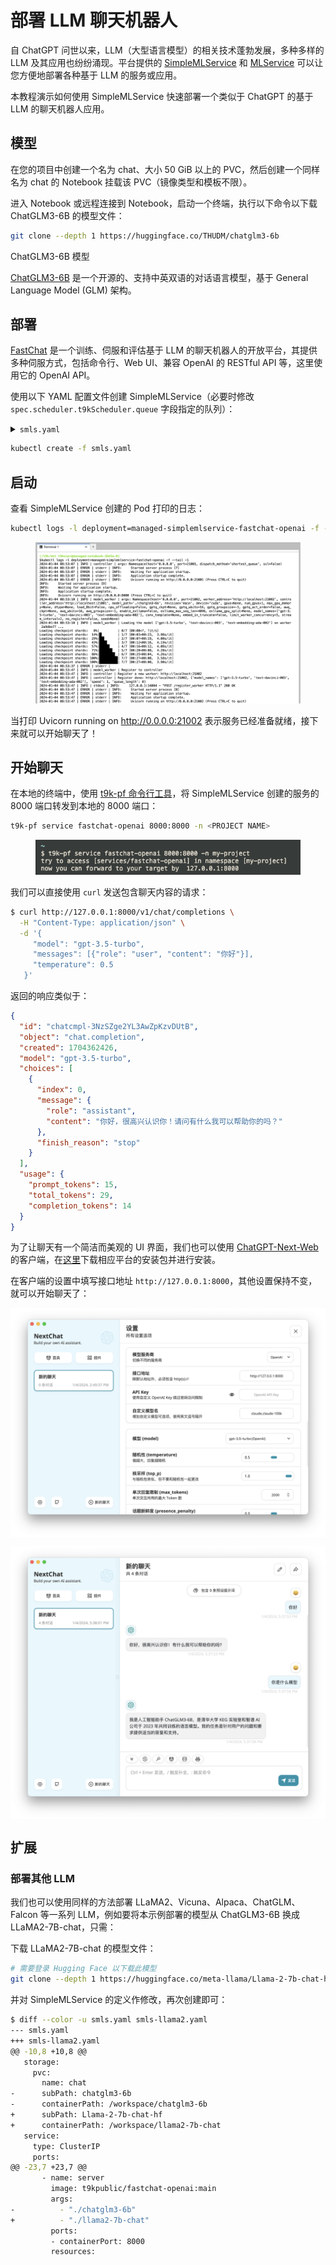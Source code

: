 # 部署 LLM 聊天机器人

自 ChatGPT 问世以来，LLM（大型语言模型）的相关技术蓬勃发展，多种多样的 LLM 及其应用也纷纷涌现。平台提供的 [SimpleMLService](../modules/deployment/simplemlservice.md) 和 [MLService](../modules/deployment/mlservice.md) 可以让您方便地部署各种基于 LLM 的服务或应用。

本教程演示如何使用 SimpleMLService 快速部署一个类似于 ChatGPT 的基于 LLM 的聊天机器人应用。

## 模型

在您的项目中创建一个名为 chat、大小 50 GiB 以上的 PVC，然后创建一个同样名为 chat 的 Notebook 挂载该 PVC（镜像类型和模板不限）。

进入 Notebook 或远程连接到 Notebook，启动一个终端，执行以下命令以下载 ChatGLM3-6B 的模型文件：

```bash
git clone --depth 1 https://huggingface.co/THUDM/chatglm3-6b
```

<aside class="note info">
<div class="title">ChatGLM3-6B 模型</div>

<a target="_blank" rel="noopener noreferrer" href="https://github.com/THUDM/ChatGLM3">ChatGLM3-6B</a> 是一个开源的、支持中英双语的对话语言模型，基于 General Language Model (GLM) 架构。

</aside>

## 部署

<a target="_blank" rel="noopener noreferrer" href="https://github.com/lm-sys/FastChat">FastChat</a> 是一个训练、伺服和评估基于 LLM 的聊天机器人的开放平台，其提供多种伺服方式，包括命令行、Web UI、兼容 OpenAI 的 RESTful API 等，这里使用它的 OpenAI API。

使用以下 YAML 配置文件创建 SimpleMLService（必要时修改 `spec.scheduler.t9kScheduler.queue` 字段指定的队列）：

<details><summary><code class="hljs">smls.yaml</code></summary>

```yaml
{{#include ../assets/examples/deploy-llm-chatbot/smls.yaml}}
```

</details>

```bash
kubectl create -f smls.yaml
```

## 启动

查看 SimpleMLService 创建的 Pod 打印的日志：

```bash
kubectl logs -l deployment=managed-simplemlservice-fastchat-openai -f --tail -1
```

<figure class="screenshot">
  <img alt="service-log" src="../assets/examples/deploy-llm-chatbot/service-log.png" class="screenshot"/>
</figure>

当打印 Uvicorn running on http://0.0.0.0:21002 表示服务已经准备就绪，接下来就可以开始聊天了！

## 开始聊天

在本地的终端中，使用 [t9k-pf 命令行工具](../tools/cli-t9k-pf/index.md)，将 SimpleMLService 创建的服务的 8000 端口转发到本地的 8000 端口：

```bash
t9k-pf service fastchat-openai 8000:8000 -n <PROJECT NAME>
```

<figure class="screenshot">
  <img alt="pf" src="../assets/examples/deploy-llm-chatbot/pf.png" class="screenshot"/>
</figure>

我们可以直接使用 `curl` 发送包含聊天内容的请求：

```bash
$ curl http://127.0.0.1:8000/v1/chat/completions \
  -H "Content-Type: application/json" \
  -d '{
     "model": "gpt-3.5-turbo",
     "messages": [{"role": "user", "content": "你好"}],
     "temperature": 0.5
   }'
```

返回的响应类似于：

```json
{
  "id": "chatcmpl-3NzSZge2YL3AwZpKzvDUtB",
  "object": "chat.completion",
  "created": 1704362426,
  "model": "gpt-3.5-turbo",
  "choices": [
    {
      "index": 0,
      "message": {
        "role": "assistant",
        "content": "你好，很高兴认识你！请问有什么我可以帮助你的吗？"
      },
      "finish_reason": "stop"
    }
  ],
  "usage": {
    "prompt_tokens": 15,
    "total_tokens": 29,
    "completion_tokens": 14
  }
}
```

为了让聊天有一个简洁而美观的 UI 界面，我们也可以使用 <a target="_blank" rel="noopener noreferrer" href="https://github.com/ChatGPTNextWeb/ChatGPT-Next-Web">ChatGPT-Next-Web</a> 的客户端，在<a target="_blank" rel="noopener noreferrer" href="https://github.com/ChatGPTNextWeb/ChatGPT-Next-Web/releases">这里</a>下载相应平台的安装包并进行安装。

在客户端的设置中填写接口地址 `http://127.0.0.1:8000`，其他设置保持不变，就可以开始聊天了：

<figure style="display: block; margin-left: auto; margin-right: auto;">
  <img alt="client-setting" src="../assets/examples/deploy-llm-chatbot/client-setting.png" style="display: block; margin-left: auto; margin-right: auto;"/>
</figure>

<figure style="display: block; margin-left: auto; margin-right: auto;">
  <img alt="client-chat" src="../assets/examples/deploy-llm-chatbot/client-chat.png" style="display: block; margin-left: auto; margin-right: auto;"/>
</figure>

## 扩展

### 部署其他 LLM

我们也可以使用同样的方法部署 LLaMA2、Vicuna、Alpaca、ChatGLM、Falcon 等一系列 LLM，例如要将本示例部署的模型从 ChatGLM3-6B 换成 LLaMA2-7B-chat，只需：

下载 LLaMA2-7B-chat 的模型文件：

```bash
# 需要登录 Hugging Face 以下载此模型
git clone --depth 1 https://huggingface.co/meta-llama/Llama-2-7b-chat-hf
```

并对 SimpleMLService 的定义作修改，再次创建即可：

```bash
$ diff --color -u smls.yaml smls-llama2.yaml
--- smls.yaml
+++ smls-llama2.yaml
@@ -10,8 +10,8 @@
   storage:
     pvc:
       name: chat
-      subPath: chatglm3-6b
-      containerPath: /workspace/chatglm3-6b
+      subPath: Llama-2-7b-chat-hf
+      containerPath: /workspace/llama2-7b-chat
   service:
     type: ClusterIP
     ports:
@@ -23,7 +23,7 @@
       - name: server
         image: t9kpublic/fastchat-openai:main
         args:
-          - "./chatglm3-6b"
+          - "./llama2-7b-chat"
         ports:
         - containerPort: 8000
         resources:
```
